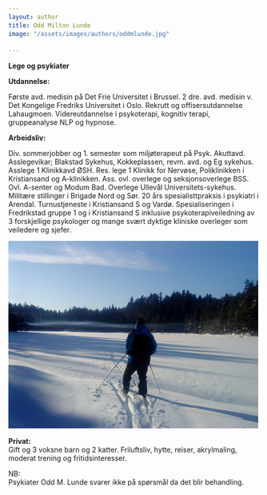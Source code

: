 ```yaml
---
layout: author
title: Odd Milton Lunde
image: "/assets/images/authors/oddmlunde.jpg"

---
```


**Lege og psykiater**

**Utdannelse:**

Første avd. medisin på Det Frie Universitet i Brussel. 2 dre. avd. medisin v. Det Kongelige Fredriks Universitet i Oslo. Rekrutt og offisersutdannelse Lahaugmoen. Videreutdannelse i psykoterapi, kognitiv terapi, gruppeanalyse NLP og hypnose.

**Arbeidsliv:**

Div. sommerjobber og 1. semester som miljøterapeut på Psyk. Akuttavd. Asslegevikar; Blakstad Sykehus, Kokkeplassen, revm. avd. og Eg sykehus. Asslege 1 Klinikkavd ØSH. Res. lege 1 Klinikk for Nervøse, Poliklinikken i Kristiansand og A-klinikken. Ass. ovl. overlege og seksjonsoverlege BSS. Ovl. A-senter og Modum Bad. Overlege Ullevål Universitets-sykehus. Militære stillinger i Brigade Nord og Sør. 20 års spesialisttpraksis i psykiatri i Arendal. Turnustjeneste i Kristiansand S og Vardø. Spesialiseringen i Fredrikstad gruppe 1 og i Kristiansand S inklusive psykoterapiveiledning av 3 forskjellige psykologer og mange svært dyktige kliniske overleger som veiledere og sjefer.

![](/assets/images/oddpaski.jpg)

**Privat:**  
Gift og 3 voksne barn og 2 katter. Friluftsliv, hytte, reiser, akrylmaling, moderat trening og fritidsinteresser.

NB:  
Psykiater Odd M. Lunde svarer ikke på spørsmål da det blir behandling.